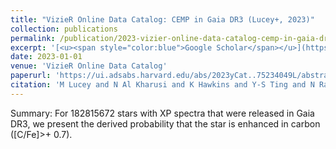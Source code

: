 ```yaml
---
title: "VizieR Online Data Catalog: CEMP in Gaia DR3 (Lucey+, 2023)"
collection: publications
permalink: /publication/2023-vizier-online-data-catalog-cemp-in-gaia-dr3-lucey-
excerpt: '[<u><span style="color:blue">Google Scholar</span></u>](https://scholar.google.com/scholar?q=VizieR+Online+Data+Catalog:+CEMP+in+Gaia+DR3+(Lucey+,+2023))'
date: 2023-01-01
venue: 'VizieR Online Data Catalog'
paperurl: 'https://ui.adsabs.harvard.edu/abs/2023yCat..75234049L/abstract'
citation: 'M Lucey and N Al Kharusi and K Hawkins and Y-S Ting and N Ramachandra and AM Price-Whelan and TC Beers and Lee Y Sun and J Yoon (2023). "VizieR Online Data Catalog: CEMP in Gaia DR3 (Lucey+, 2023)". VizieR Online Data Catalog.'
---
```


Summary: For 182815672 stars with XP spectra that were released in Gaia DR3, we present the derived probability that the star is enhanced in carbon ([C/Fe]>+ 0.7).

